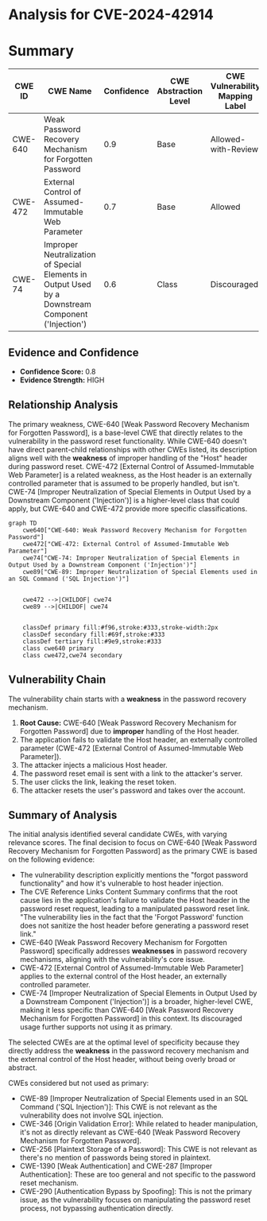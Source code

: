 # Analysis for CVE-2024-42914

# Summary
| CWE ID | CWE Name | Confidence | CWE Abstraction Level | CWE Vulnerability Mapping Label | CWE-Vulnerability Mapping Notes |
|---|---|---|---|---|---|
| CWE-640 | Weak Password Recovery Mechanism for Forgotten Password | 0.9 | Base | Allowed-with-Review | Primary CWE |
| CWE-472 | External Control of Assumed-Immutable Web Parameter | 0.7 | Base | Allowed | Secondary Candidate |
| CWE-74 | Improper Neutralization of Special Elements in Output Used by a Downstream Component ('Injection') | 0.6 | Class | Discouraged | Secondary Candidate |

## Evidence and Confidence

*   **Confidence Score:** 0.8
*   **Evidence Strength:** HIGH

## Relationship Analysis
The primary weakness, CWE-640 [Weak Password Recovery Mechanism for Forgotten Password], is a base-level CWE that directly relates to the vulnerability in the password reset functionality. While CWE-640 doesn't have direct parent-child relationships with other CWEs listed, its description aligns well with the **weakness** of improper handling of the "Host" header during password reset. CWE-472 [External Control of Assumed-Immutable Web Parameter] is a related weakness, as the Host header is an externally controlled parameter that is assumed to be properly handled, but isn't. CWE-74 [Improper Neutralization of Special Elements in Output Used by a Downstream Component ('Injection')] is a higher-level class that could apply, but CWE-640 and CWE-472 provide more specific classifications.

```mermaid
graph TD
    cwe640["CWE-640: Weak Password Recovery Mechanism for Forgotten Password"]
    cwe472["CWE-472: External Control of Assumed-Immutable Web Parameter"]
    cwe74["CWE-74: Improper Neutralization of Special Elements in Output Used by a Downstream Component ('Injection')"]
    cwe89["CWE-89: Improper Neutralization of Special Elements used in an SQL Command ('SQL Injection')"]
    

    cwe472 -->|CHILDOF| cwe74
    cwe89 -->|CHILDOF| cwe74

    
    classDef primary fill:#f96,stroke:#333,stroke-width:2px
    classDef secondary fill:#69f,stroke:#333
    classDef tertiary fill:#9e9,stroke:#333
    class cwe640 primary
    class cwe472,cwe74 secondary
```

## Vulnerability Chain
The vulnerability chain starts with a **weakness** in the password recovery mechanism.
1.  **Root Cause:** CWE-640 [Weak Password Recovery Mechanism for Forgotten Password] due to **improper** handling of the Host header.
2.  The application fails to validate the Host header, an externally controlled parameter (CWE-472 [External Control of Assumed-Immutable Web Parameter]).
3.  The attacker injects a malicious Host header.
4.  The password reset email is sent with a link to the attacker's server.
5.  The user clicks the link, leaking the reset token.
6.  The attacker resets the user's password and takes over the account.

## Summary of Analysis
The initial analysis identified several candidate CWEs, with varying relevance scores. The final decision to focus on CWE-640 [Weak Password Recovery Mechanism for Forgotten Password] as the primary CWE is based on the following evidence:

*   The vulnerability description explicitly mentions the "forgot password functionality" and how it's vulnerable to host header injection.
*   The CVE Reference Links Content Summary confirms that the root cause lies in the application's failure to validate the Host header in the password reset request, leading to a manipulated password reset link. "The vulnerability lies in the fact that the 'Forgot Password' function does not sanitize the host header before generating a password reset link."
*   CWE-640 [Weak Password Recovery Mechanism for Forgotten Password] specifically addresses **weaknesses** in password recovery mechanisms, aligning with the vulnerability's core issue.
*   CWE-472 [External Control of Assumed-Immutable Web Parameter] applies to the external control of the Host header, an externally controlled parameter.
*   CWE-74 [Improper Neutralization of Special Elements in Output Used by a Downstream Component ('Injection')] is a broader, higher-level CWE, making it less specific than CWE-640 [Weak Password Recovery Mechanism for Forgotten Password] in this context. Its discouraged usage further supports not using it as primary.

The selected CWEs are at the optimal level of specificity because they directly address the **weakness** in the password recovery mechanism and the external control of the Host header, without being overly broad or abstract.

CWEs considered but not used as primary:

*   CWE-89 [Improper Neutralization of Special Elements used in an SQL Command ('SQL Injection')]: This CWE is not relevant as the vulnerability does not involve SQL injection.
*   CWE-346 [Origin Validation Error]: While related to header manipulation, it's not as directly relevant as CWE-640 [Weak Password Recovery Mechanism for Forgotten Password].
*   CWE-256 [Plaintext Storage of a Password]: This CWE is not relevant as there's no mention of passwords being stored in plaintext.
*   CWE-1390 [Weak Authentication] and CWE-287 [Improper Authentication]: These are too general and not specific to the password reset mechanism.
*   CWE-290 [Authentication Bypass by Spoofing]: This is not the primary issue, as the vulnerability focuses on manipulating the password reset process, not bypassing authentication directly.